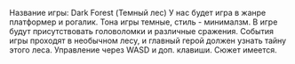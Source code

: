 Название игры: Dark Forest (Темный лес)
У нас будет игра в жанре платформер и рогалик. Тона игры темные, стиль - минималзм.
В игре будут присутствовать головоломки и различные сражения.
События игры проходят в необычном лесу, и главный герой должен узнать тайну этого леса.
Управление через WASD и доп. клавиши. Сюжет имеется.
